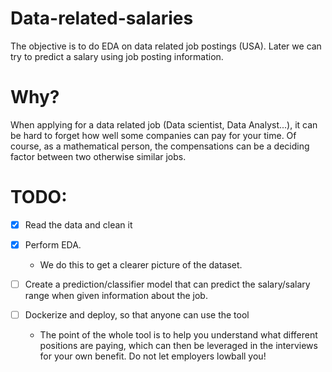 # Data-related-salaries
The objective is to do EDA on data related job postings (USA). Later we can try to predict a salary using job posting information.

# Why?
When applying for a data related job (Data scientist, Data Analyst...), it can be hard to forget how well some companies can pay for your time. Of course, as a mathematical person, the compensations can be a deciding factor between two otherwise similar jobs.

# TODO:

- [x] Read the data and clean it
- [x] Perform EDA.
    - We do this to get a clearer picture of the dataset.
- [ ] Create a prediction/classifier model that can predict the salary/salary range when given information about the job.

- [ ] Dockerize and deploy, so that anyone can use the tool
    - The point of the whole tool is to help you understand what different positions are paying, which can then be leveraged in the interviews for your own benefit. Do not let employers lowball you!
